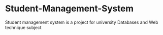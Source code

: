 # Student-Management-System
Student management system is a project for university Databases and Web technique subject
